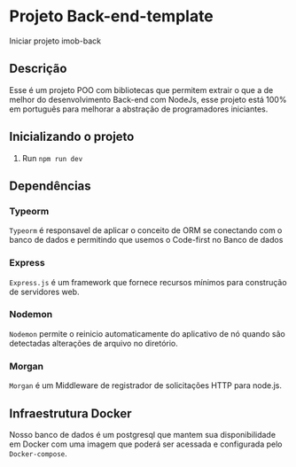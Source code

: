 # Projeto Back-end-template
Iniciar projeto imob-back
## Descrição
Esse é um projeto POO com bibliotecas que permitem extrair o que a de melhor do desenvolvimento Back-end com NodeJs, esse projeto está 100% em português para melhorar a abstração de
programadores iniciantes. 

## Inicializando o projeto
1. Run `npm run dev`

## Dependências
### Typeorm
`Typeorm` é responsavel de aplicar o conceito de ORM se conectando com o banco de dados e permitindo que usemos o Code-first no Banco de dados

### Express
`Express.js` é um framework que fornece recursos mínimos para construção de servidores web.

### Nodemon
`Nodemon` permite o reinicio automaticamente do aplicativo de nó quando são detectadas alterações de arquivo no diretório.

### Morgan
`Morgan` é um Middleware de registrador de solicitações HTTP para node.js.

## Infraestrutura Docker
Nosso banco de dados é um postgresql que mantem sua disponibilidade em Docker com uma imagem que poderá ser acessada e configurada pelo `Docker-compose`.
